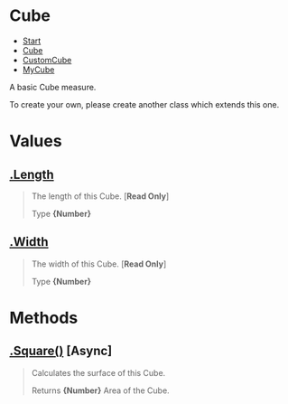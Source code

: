 
# Cube

* [Start](https:/github.com/QSmally/Docgen/blob/master/Test/Documentations/Index.md)
* [Cube](https:/github.com/QSmally/Docgen/blob/master/Test/Documentations/Cube.md)
* [CustomCube](https:/github.com/QSmally/Docgen/blob/master/Test/Documentations/CustomCube.md)
* [MyCube](https:/github.com/QSmally/Docgen/blob/master/Test/Documentations/MyCube.md)

A basic Cube measure.

To create your own, please create another class which extends this one.



# Values
## [.Length](https:/github.com/QSmally/Docgen/blob/master/Test/Documentations/lib/Cube.js#L13)
> The length of this Cube. [**Read Only**]
>
> Type **{Number}**

## [.Width](https:/github.com/QSmally/Docgen/blob/master/Test/Documentations/lib/Cube.js#L21)
> The width of this Cube. [**Read Only**]
>
> Type **{Number}**



# Methods
## [.Square()](https:/github.com/QSmally/Docgen/blob/master/Test/Documentations/lib/Cube.js#L31) [**Async**]
> Calculates the surface of this Cube.
>
> Returns **{Number}** Area of the Cube.